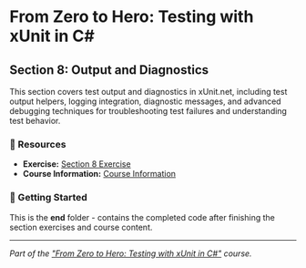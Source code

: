 # From Zero to Hero: Testing with xUnit in C# 

## Section 8: Output and Diagnostics

This section covers test output and diagnostics in xUnit.net, including test output helpers, logging integration, diagnostic messages, and advanced debugging techniques for troubleshooting test failures and understanding test behavior.

### 🔗 Resources
- **Exercise:** [Section 8 Exercise](./exercise/README.md)
- **Course Information:** [Course Information](https://github.com/Dometrain/from-zero-to-hero-testing-with-xunit-in-csharp)

### 🚀 Getting Started
This is the **end** folder - contains the completed code after finishing the section exercises and course content.

---

*Part of the ["From Zero to Hero: Testing with xUnit in C#"](https://dometrain.com/course/from-zero-to-hero-testing-with-xunit-in-csharp/?ref=dometrain-github) course.*
